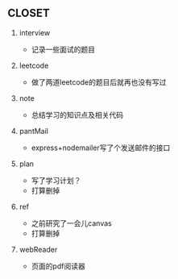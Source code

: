 ## CLOSET

1. interview
    +  记录一些面试的题目

1. leetcode
    + 做了两道leetcode的题目后就再也没有写过

1. note
    + 总结学习的知识点及相关代码

1. pantMail
    + express+nodemailer写了个发送邮件的接口

1. plan
    + 写了学习计划？
    + 打算删掉

1. ref
    + 之前研究了一会儿canvas
    + 打算删掉

1. webReader
    + 页面的pdf阅读器